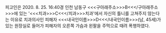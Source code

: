 피고인은 2020. 8. 25. 16:40경 인천 남동구 <<<구아래주소>>>B<<</구아래주소>>>에 있는 '<<<치과>>>C<<</치과>>>치과'에서 자신의 틀니를 고쳐주지 않는다는 이유로 치과의사인 피해자 <<<내국인이름>>>D<<</내국인이름>>>(남, 45세)가 있는 원장실로 들어가 피해자의 오른쪽 가슴과 왼팔을 주먹으로 때려 폭행하였다.